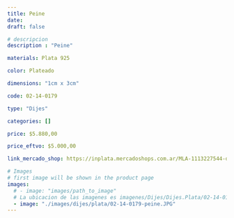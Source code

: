 ```yaml
---
title: Peine
date: 
draft: false

# descripcion
description : "Peine"

materials: Plata 925

color: Plateado

dimensions: "1cm x 3cm"

code: 02-14-0179

type: "Dijes"

categories: []

price: $5.880,00

price_eftvo: $5.000,00

link_mercado_shop: https://inplata.mercadoshops.com.ar/MLA-1113227544-dije-peine-peluquero-plata-925-_JM

# Images
# first image will be shown in the product page
images:
  # - image: "images/path_to_image"
  # La ubicacion de las imagenes es imagenes/Dijes/Dijes.Plata/02-14-0179-peine
  - image: "./images/dijes/plata/02-14-0179-peine.JPG"
---
```

